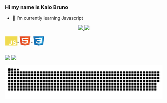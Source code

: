 ### Hi my name is Kaio Bruno
- 🌱 I’m currently learning Javascript


<div align="center">
  
  <a href="https://github.com/kaiobrunobm">
  <img height="180em" src="https://github-readme-stats.vercel.app/api?username=kaiobrunobm&show_icons=true&theme=tokyonight&icon_color=100BD4&title_color=100BD4&text_color=04D0F5&hide_border=true&include_all_commits=true&count_private=true"/>
  <img height="180em" src="https://github-readme-stats.vercel.app/api/top-langs/?username=kaiobrunobm&layout=compact&langs_count=7&theme=tokyonight&title_color=100BD4&text_color=04D0F5&hide_border=true"/>
    
 </div>
  
  <div style="display: inline_block"><br>
  <img align="center" alt="Kaio-Js" height="30" width="40" src="https://raw.githubusercontent.com/devicons/devicon/master/icons/javascript/javascript-plain.svg">
  <img align="center" alt="Kaio-HTML" height="30" width="40" src="https://raw.githubusercontent.com/devicons/devicon/master/icons/html5/html5-original.svg">
  <img align="center" alt="Kaio-CSS" height="30" width="40" src="https://raw.githubusercontent.com/devicons/devicon/master/icons/css3/css3-original.svg">
    
</div>
  
  ##
  
  <div> 
    
  <a href="https://www.instagram.com/kaiobrunodev/" target="_blank"><img src="https://img.shields.io/badge/-Instagram-%23E4405F?style=for-the-badge&logo=instagram&logoColor=white" target="_blank"></a>
  <a href="https://www.linkedin.com/in/kaiobrunobm" target="_blank"><img src="https://img.shields.io/badge/-LinkedIn-%230077B5?style=for-the-badge&logo=linkedin&logoColor=white" target="_blank"></a> 
    
</div>

  ![Snake animation](https://github.com/kaiobrunobm/kaiobrunobm/blob/output/github-contribution-grid-snake.svg)
